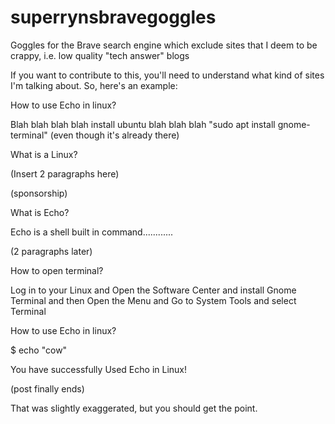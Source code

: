 # superrynsbravegoggles
Goggles for the Brave search engine which exclude sites that I deem to be crappy, i.e. low quality "tech answer" blogs



If you want to contribute to this, you'll need to understand what kind of sites I'm talking about.
So, here's an example:

How to use Echo in linux?

Blah blah blah blah install ubuntu blah blah blah "sudo apt install gnome-terminal" (even though it's already there)

What is a Linux?

(Insert 2 paragraphs here)

(sponsorship)

What is Echo?

Echo is a shell built in command............

(2 paragraphs later)

How to open terminal?

Log in to your Linux and Open the Software Center and install Gnome Terminal and then Open the Menu and Go to System Tools and select Terminal

How to use Echo in linux?

$ echo "cow"

You have successfully Used Echo in Linux!

(post finally ends)

That was slightly exaggerated, but you should get the point.
